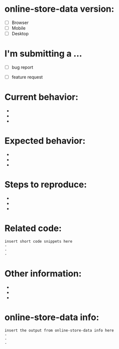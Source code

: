 <!-- ISSUES MISSING IMPORTANT INFORMATION MAY BE CLOSED WITHOUT INVESTIGATION. -->
# online-store-data version:

- [ ] Browser
- [ ] Mobile
- [ ] Desktop

# I'm submitting a ...
<!--  (check one with "x") -->
- [ ] bug report
- [ ] feature request


# Current behavior:
<!-- Describe how the bug manifests. -->
-
-
-

# Expected behavior:
<!-- Describe what the behavior would be without the bug. -->
-
-
-

# Steps to reproduce:
<!--  Please explain the steps required to duplicate the issue, especially if you are able to provide a sample application. -->
-
-
-

# Related code:

<!-- If you are able to illustrate the bug or feature request with an example, please provide a sample application via one of the following means:

A sample application via GitHub

StackBlitz (https://stackblitz.com)

Plunker (http://plnkr.co/edit/cpeRJs?p=preview)

-->

```
insert short code snippets here
-
-
-
```

# Other information:
<!-- List any other information that is relevant to your issue. Stack traces, related issues, suggestions on how to fix, Stack Overflow links, forum links, etc. -->
-
-
-

# online-store-data info:
<!-- (run `online-store-data info` from a terminal/cmd prompt and paste output below): -->

```
insert the output from online-store-data info here
-
-
-
```
